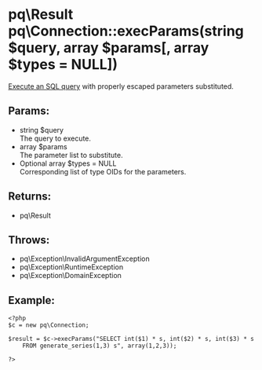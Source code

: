 # pq\Result pq\Connection::execParams(string $query, array $params[, array $types = NULL])

[Execute an SQL query](pq/Connection:%20Executing%20Queries) with properly escaped parameters substituted.

## Params:

* string $query  
  The query to execute.
* array $params  
  The parameter list to substitute.
* Optional array $types = NULL  
  Corresponding list of type OIDs for the parameters.

## Returns:

* pq\Result

## Throws:

* pq\Exception\InvalidArgumentException
* pq\Exception\RuntimeException
* pq\Exception\DomainException

## Example:

	<?php
	$c = new pq\Connection;
	
	$result = $c->execParams("SELECT int($1) * s, int($2) * s, int($3) * s 
		FROM generate_series(1,3) s", array(1,2,3));
	
	?>
